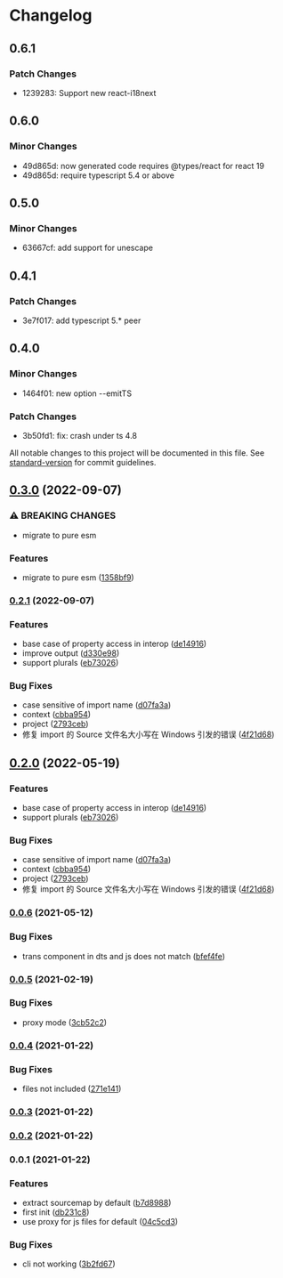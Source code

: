 # Changelog

## 0.6.1

### Patch Changes

- 1239283: Support new react-i18next

## 0.6.0

### Minor Changes

- 49d865d: now generated code requires @types/react for react 19
- 49d865d: require typescript 5.4 or above

## 0.5.0

### Minor Changes

- 63667cf: add support for unescape

## 0.4.1

### Patch Changes

- 3e7f017: add typescript 5.\* peer

## 0.4.0

### Minor Changes

- 1464f01: new option --emitTS

### Patch Changes

- 3b50fd1: fix: crash under ts 4.8

All notable changes to this project will be documented in this file. See [standard-version](https://github.com/conventional-changelog/standard-version) for commit guidelines.

## [0.3.0](https://github.com/Jack-Works/i18n-codegen/compare/v0.2.1...v0.3.0) (2022-09-07)

### ⚠ BREAKING CHANGES

- migrate to pure esm

### Features

- migrate to pure esm ([1358bf9](https://github.com/Jack-Works/i18n-codegen/commit/1358bf96cde30557091b9cf2d97ed1d69b0588d0))

### [0.2.1](https://github.com/Jack-Works/i18n-codegen/compare/v0.0.6...v0.2.1) (2022-09-07)

### Features

- base case of property access in interop ([de14916](https://github.com/Jack-Works/i18n-codegen/commit/de14916bae952aa4f52455c611ce3fa3fc0fc9ab))
- improve output ([d330e98](https://github.com/Jack-Works/i18n-codegen/commit/d330e9851fa61a9085d6add166e51a91f35cd6ef))
- support plurals ([eb73026](https://github.com/Jack-Works/i18n-codegen/commit/eb7302623b3723af1f1b7c7ca0dfea016ab3709f))

### Bug Fixes

- case sensitive of import name ([d07fa3a](https://github.com/Jack-Works/i18n-codegen/commit/d07fa3af0056f4b8f3a4fa1fae7a5094b1d2931e))
- context ([cbba954](https://github.com/Jack-Works/i18n-codegen/commit/cbba954caf6406baf814a96596b8695ce7731b77))
- project ([2793ceb](https://github.com/Jack-Works/i18n-codegen/commit/2793ceb111193ff288937ddd226cc0b9b2d2fdbe))
- 修复 import 的 Source 文件名大小写在 Windows 引发的错误 ([4f21d68](https://github.com/Jack-Works/i18n-codegen/commit/4f21d68fcc2d50c96e71df1929d6a8cf919d7c84))

## [0.2.0](https://github.com/Jack-Works/i18n-codegen/compare/v0.0.6...v0.2.0) (2022-05-19)

### Features

- base case of property access in interop ([de14916](https://github.com/Jack-Works/i18n-codegen/commit/de14916bae952aa4f52455c611ce3fa3fc0fc9ab))
- support plurals ([eb73026](https://github.com/Jack-Works/i18n-codegen/commit/eb7302623b3723af1f1b7c7ca0dfea016ab3709f))

### Bug Fixes

- case sensitive of import name ([d07fa3a](https://github.com/Jack-Works/i18n-codegen/commit/d07fa3af0056f4b8f3a4fa1fae7a5094b1d2931e))
- context ([cbba954](https://github.com/Jack-Works/i18n-codegen/commit/cbba954caf6406baf814a96596b8695ce7731b77))
- project ([2793ceb](https://github.com/Jack-Works/i18n-codegen/commit/2793ceb111193ff288937ddd226cc0b9b2d2fdbe))
- 修复 import 的 Source 文件名大小写在 Windows 引发的错误 ([4f21d68](https://github.com/Jack-Works/i18n-codegen/commit/4f21d68fcc2d50c96e71df1929d6a8cf919d7c84))

### [0.0.6](https://github.com/Jack-Works/i18n-codegen/compare/v0.0.5...v0.0.6) (2021-05-12)

### Bug Fixes

- trans component in dts and js does not match ([bfef4fe](https://github.com/Jack-Works/i18n-codegen/commit/bfef4fed5e59ec0990fa740fcdf202faeb8c0c0b))

### [0.0.5](https://github.com/Jack-Works/i18n-codegen/compare/v0.0.4...v0.0.5) (2021-02-19)

### Bug Fixes

- proxy mode ([3cb52c2](https://github.com/Jack-Works/i18n-codegen/commit/3cb52c20385487fec25e17ee2321f3e42813e536))

### [0.0.4](https://github.com/Jack-Works/i18n-codegen/compare/v0.0.3...v0.0.4) (2021-01-22)

### Bug Fixes

- files not included ([271e141](https://github.com/Jack-Works/i18n-codegen/commit/271e141f7993e091bc14bcb882e8d3d2570ee2a2))

### [0.0.3](https://github.com/Jack-Works/i18n-codegen/compare/v0.0.2...v0.0.3) (2021-01-22)

### [0.0.2](https://github.com/Jack-Works/i18n-codegen/compare/v0.0.1...v0.0.2) (2021-01-22)

### 0.0.1 (2021-01-22)

### Features

- extract sourcemap by default ([b7d8988](https://github.com/Jack-Works/i18n-codegen/commit/b7d898829f3d87fa9f7001f9ff5020be6f28c269))
- first init ([db231c8](https://github.com/Jack-Works/i18n-codegen/commit/db231c8cde8b10e031f81384bacb6bd1c30c647f))
- use proxy for js files for default ([04c5cd3](https://github.com/Jack-Works/i18n-codegen/commit/04c5cd3c1c77bc76a647201fd60d6bf207ca354f))

### Bug Fixes

- cli not working ([3b2fd67](https://github.com/Jack-Works/i18n-codegen/commit/3b2fd670b53ffdea33809815285b6cd472b6b131))
